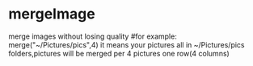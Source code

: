 # mergeImage
merge images without losing quality
#for example:
merge("~/Pictures/pics",4)
it means your pictures all in ~/Pictures/pics folders,pictures will be merged per 4 pictures one row(4 columns)
